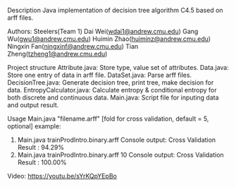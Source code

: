 Description
  Java implementation of decision tree algorithm C4.5 based on arff files.

Authors: Steelers(Team 1)
  Dai Wei(wdai1@andrew.cmu.edu)
  Gang Wu(gwu1@andrew.cmu.edu)
  Huimin Zhao(huiminz@andrew.cmu.edu)
  Ningxin Fan(ningxinf@andrew.cmu.edu)
  Tian Zheng(tzheng1@andrew.cmu.edu)

Project structure
  Attribute.java: Store type, value set of attributes.
  Data.java: Store one entry of data in arff file.
  DataSet.java: Parse arff files.
  DecisionTree.java: Generate decision tree, print tree, make decision for data.
  EntropyCalculator.java: Calculate entropy & conditional entropy for both discrete and continuous data.
  Main.java: Script file for inputing data and output result.

Usage
  Main.java "filename.arff" [fold for cross validation, default = 5, optional]
  example:
  1) Main.java trainProdIntro.binary.arff
     Console output: Cross Validation Result : 94.29%
  2) Main.java trainProdIntro.binary.arff 10
     Console output: Cross Validation Result : 100.00%

Video: https://youtu.be/sYrKQpYEpBo